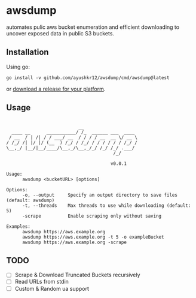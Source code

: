 # awsdump

automates pulic aws bucket enumeration and efficient downloading to uncover exposed data in public S3 buckets.

## Installation

Using go:

```
go install -v github.com/ayushkr12/awsdump/cmd/awsdump@latest
```

or [download a release for your platform](https://github.com/ayusheek/awsdump/releases/).

## Usage

```console

                           __                    
  ____ __      ___________/ /_  ______ ___  ____ 
 / __  / | /| / / ___/ __  / / / / __  __ \/ __ \
/ /_/ /| |/ |/ (__  ) /_/ / /_/ / / / / / / /_/ /
\__,_/ |__/|__/____/\__,_/\__,_/_/ /_/ /_/ .___/ 
                                        /_/     

                                       v0.0.1

Usage:
      awsdump <bucketURL> [options]

Options:
      -o, --output     Specify an output directory to save files (default: awsdump)
      -t, --threads    Max threads to use while downloading (default: 5)
      -scrape          Enable scraping only without saving

Examples:
      awsdump https://aws.example.org
      awsdump https://aws.example.org -t 5 -o exampleBucket
      awsdump https://aws.example.org -scrape
```

## TODO

- [ ] Scrape & Download Truncated Buckets recursively
- [ ] Read URLs from stdin
- [ ] Custom & Random ua support
